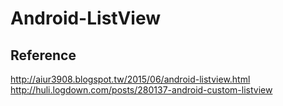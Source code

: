 # Android-ListView

## Reference
http://aiur3908.blogspot.tw/2015/06/android-listview.html   
http://huli.logdown.com/posts/280137-android-custom-listview
